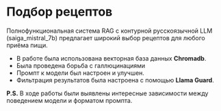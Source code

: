 # Подбор рецептов
Полнофункциональная система RAG с контурной русскоязычной LLM (saiga_mistral_7b) предлагает широкий выбор рецептов для любого приёма пищи.
* В работе была использована векторная база данных **Chromadb**.
* Была проведена борьба с галлюцинациями
* Промпт к модели был настроен и улучшен.
* Фильтрация результатов была настроена с помощью **Llama Guard**.
  

**P.S.** В ходе работы были выявлены интересные зависимости между поведением модели и форматом промпта.
